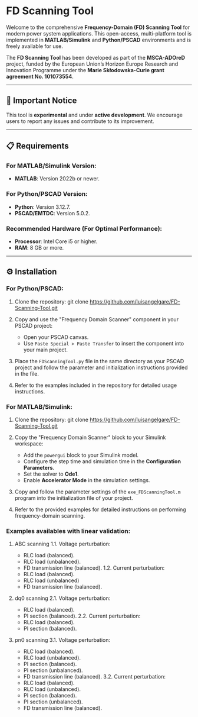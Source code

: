 # FD Scanning Tool

Welcome to the comprehensive **Frequency-Domain (FD) Scanning Tool** for modern power system applications. This open-access, multi-platform tool is implemented in **MATLAB/Simulink** and **Python/PSCAD** environments and is freely available for use.

The **FD Scanning Tool** has been developed as part of the **MSCA-ADOreD** project, funded by the European Union’s Horizon Europe Research and Innovation Programme under the **Marie Skłodowska-Curie grant agreement No. 101073554**.

---

## 🚨 Important Notice
This tool is **experimental** and under **active development**. We encourage users to report any issues and contribute to its improvement.

---

## 📋 Requirements

### For MATLAB/Simulink Version:
- **MATLAB**: Version 2022b or newer.

### For Python/PSCAD Version:
- **Python**: Version 3.12.7.
- **PSCAD/EMTDC**: Version 5.0.2.

### Recommended Hardware (For Optimal Performance):
- **Processor**: Intel Core i5 or higher.
- **RAM**: 8 GB or more.

---

## ⚙️ Installation

### For Python/PSCAD:

1. Clone the repository:
   git clone https://github.com/luisangelgare/FD-Scanning-Tool.git

2. Copy and use the "Frequency Domain Scanner" component in your PSCAD project:
   - Open your PSCAD canvas.
   - Use `Paste Special > Paste Transfer` to insert the component into your main project.

3. Place the `FDScanningTool.py` file in the same directory as your PSCAD project and follow the parameter and initialization instructions provided in the file.

4. Refer to the examples included in the repository for detailed usage instructions.

### For MATLAB/Simulink:

1. Clone the repository:
   git clone https://github.com/luisangelgare/FD-Scanning-Tool.git

2. Copy the "Frequency Domain Scanner" block to your Simulink workspace:
   - Add the `powergui` block to your Simulink model.
   - Configure the step time and simulation time in the **Configuration Parameters**.
   - Set the solver to **Ode1**.
   - Enable **Accelerator Mode** in the simulation settings.

3. Copy and follow the parameter settings of the `exe_FDScanningTool.m` program into the initialization file of your project.

4. Refer to the provided examples for detailed instructions on performing frequency-domain scanning.

### Examples availables with linear validation:

1. ABC scanning 
   1.1. Voltage perturbation:
      - RLC load (balanced).
      - RLC load (unbalanced).
      - FD transmission line (balanced).
   1.2. Current perturbation:
      - RLC load (balanced).
      - RLC load (unbalanced)
      - FD transmission line (balanced).

2. dq0 scanning 
   2.1. Voltage perturbation:
      - RLC load (balanced).
      - PI section (balanced).
   2.2. Current perturbation:
      - RLC load (balanced).
      - PI section (balanced).

3. pn0 scanning 
   3.1. Voltage perturbation:
      - RLC load (balanced).
      - RLC load (unbalanced).
      - PI section (balanced).
      - PI section (unbalanced).
      - FD transmission line (balanced).
   3.2. Current perturbation:
      - RLC load (balanced).
      - RLC load (unbalanced).
      - PI section (balanced).
      - PI section (unbalanced).
      - FD transmission line (balanced).
